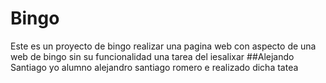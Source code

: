 # Bingo
Este es un proyecto de bingo realizar una pagina web con aspecto de una web de bingo sin su funcionalidad una tarea del iesalixar
##Alejando Santiago
yo alumno alejandro santiago romero e realizado dicha tatea
